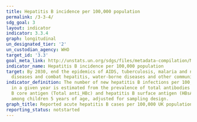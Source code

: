 ```yaml
---
title: Hepatitis B incidence per 100,000 population
permalink: /3-3-4/
sdg_goal: 3
layout: indicator
indicator: 3.3.4
graph: longitudinal
un_designated_tier: '2'
un_custodian_agency: WHO
target_id: '3.3'
goal_meta_link: http://unstats.un.org/sdgs/files/metadata-compilation/Metadata-Goal-3.pdf
indicator_name: Hepatitis B incidence per 100,000 population
target: By 2030, end the epidemics of AIDS, tuberculosis, malaria and neglected tropical
  diseases and combat hepatitis, water-borne diseases and other communicable diseases.
indicator_definition: The number of new hepatitis B infections per 100,000 population
  in a given year is estimated from the prevalence of total antibodies against hepatitis
  B core antigen (Total anti_HBc) and hepatitis B surface antigen (HBsAg) positive
  among children 5 years of age, adjusted for sampling design.
graph_title: Reported acute hepatitis B cases per 100,000 UK population
reporting_status: notstarted
---
```

